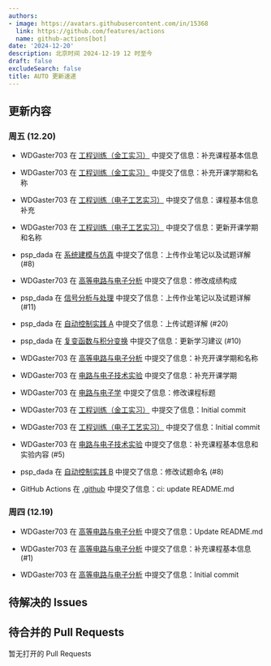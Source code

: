 ```yaml
---
authors:
- image: https://avatars.githubusercontent.com/in/15368
  link: https://github.com/features/actions
  name: github-actions[bot]
date: '2024-12-20'
description: 北京时间 2024-12-19 12 时至今
draft: false
excludeSearch: false
title: AUTO 更新速递
---
```


## 更新内容

### 周五 (12.20)

- WDGaster703 在 [工程训练（金工实习）](https://github.com/HITSZ-OpenAuto/ENGG1002) 中提交了信息：补充课程基本信息

- WDGaster703 在 [工程训练（金工实习）](https://github.com/HITSZ-OpenAuto/ENGG1002) 中提交了信息：补充开课学期和名称

- WDGaster703 在 [工程训练（电子工艺实习）](https://github.com/HITSZ-OpenAuto/ENGG1003) 中提交了信息：课程基本信息补充

- WDGaster703 在 [工程训练（电子工艺实习）](https://github.com/HITSZ-OpenAuto/ENGG1003) 中提交了信息：更新开课学期和名称

- psp_dada 在 [系统建模与仿真](https://github.com/HITSZ-OpenAuto/AUTO3004) 中提交了信息：上传作业笔记以及试题详解 (#8)

- WDGaster703 在 [高等电路与电子分析](https://github.com/HITSZ-OpenAuto/EE2004) 中提交了信息：修改成绩构成

- psp_dada 在 [信号分析与处理](https://github.com/HITSZ-OpenAuto/AUTO2005) 中提交了信息：上传作业笔记以及试题详解 (#11)

- psp_dada 在 [自动控制实践 A](https://github.com/HITSZ-OpenAuto/AUTO3002A) 中提交了信息：上传试题详解 (#20)

- psp_dada 在 [复变函数与积分变换](https://github.com/HITSZ-OpenAuto/MATH1005) 中提交了信息：更新学习建议 (#10)

- WDGaster703 在 [高等电路与电子分析](https://github.com/HITSZ-OpenAuto/EE2004) 中提交了信息：补充开课学期和名称

- WDGaster703 在 [电路与电子技术实验](https://github.com/HITSZ-OpenAuto/EE1014) 中提交了信息：补充开课学期

- WDGaster703 在 [电路与电子学](https://github.com/HITSZ-OpenAuto/EE1013) 中提交了信息：修改课程标题

- WDGaster703 在 [工程训练（金工实习）](https://github.com/HITSZ-OpenAuto/ENGG1002) 中提交了信息：Initial commit

- WDGaster703 在 [工程训练（电子工艺实习）](https://github.com/HITSZ-OpenAuto/ENGG1003) 中提交了信息：Initial commit

- WDGaster703 在 [电路与电子技术实验](https://github.com/HITSZ-OpenAuto/EE1014) 中提交了信息：补充课程基本信息和实验内容 (#5)

- psp_dada 在 [自动控制实践 B](https://github.com/HITSZ-OpenAuto/AUTO3002B) 中提交了信息：修改试题命名 (#8)

- GitHub Actions 在 [.github](https://github.com/HITSZ-OpenAuto/.github) 中提交了信息：ci: update README.md

### 周四 (12.19)

- WDGaster703 在 [高等电路与电子分析](https://github.com/HITSZ-OpenAuto/EE2004) 中提交了信息：Update README.md

- WDGaster703 在 [高等电路与电子分析](https://github.com/HITSZ-OpenAuto/EE2004) 中提交了信息：补充课程基本信息 (#1)

- WDGaster703 在 [高等电路与电子分析](https://github.com/HITSZ-OpenAuto/EE2004) 中提交了信息：Initial commit

## 待解决的 Issues

## 待合并的 Pull Requests

暂无打开的 Pull Requests
